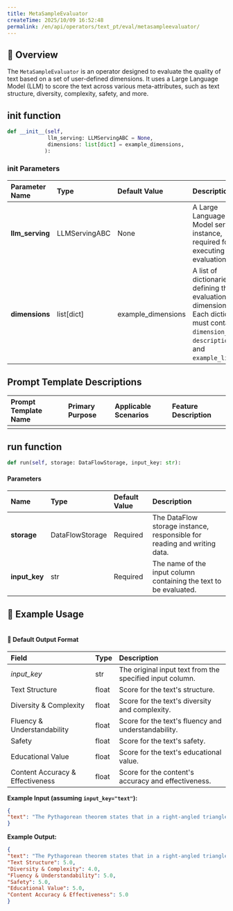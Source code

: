 ```yaml
---
title: MetaSampleEvaluator
createTime: 2025/10/09 16:52:48
permalink: /en/api/operators/text_pt/eval/metasampleevaluator/
---
```


## 📘 Overview

The `MetaSampleEvaluator` is an operator designed to evaluate the quality of text based on a set of user-defined dimensions. It uses a Large Language Model (LLM) to score the text across various meta-attributes, such as text structure, diversity, complexity, safety, and more.

## __init__ function

```python
def __init__(self, 
             llm_serving: LLMServingABC = None,
             dimensions: list[dict] = example_dimensions,
            ):
```

### init Parameters

| Parameter Name | Type | Default Value | Description |
| :--- | :--- | :--- | :--- |
| **llm_serving** | LLMServingABC | None | A Large Language Model serving instance, required for executing the evaluation. |
| **dimensions** | list[dict] | example_dimensions | A list of dictionaries defining the evaluation dimensions. Each dictionary must contain `dimension_name`, `description`, and `example_list`. |

## Prompt Template Descriptions

| Prompt Template Name | Primary Purpose | Applicable Scenarios | Feature Description |
| :--- | :--- | :--- | :--- |
| | | | |

## run function

```python
def run(self, storage: DataFlowStorage, input_key: str):
```

#### Parameters

| Name | Type | Default Value | Description |
| :--- | :--- | :--- | :--- |
| **storage** | DataFlowStorage | Required | The DataFlow storage instance, responsible for reading and writing data. |
| **input_key** | str | Required | The name of the input column containing the text to be evaluated. |

## 🧠 Example Usage

```python

```

#### 🧾 Default Output Format

| Field | Type | Description |
| :--- | :--- | :--- |
| *input_key* | str | The original input text from the specified input column. |
| Text Structure | float | Score for the text's structure. |
| Diversity & Complexity | float | Score for the text's diversity and complexity. |
| Fluency & Understandability | float | Score for the text's fluency and understandability. |
| Safety | float | Score for the text's safety. |
| Educational Value | float | Score for the text's educational value. |
| Content Accuracy & Effectiveness | float | Score for the content's accuracy and effectiveness. |

**Example Input (assuming `input_key="text"`):**

```json
{
"text": "The Pythagorean theorem states that in a right-angled triangle, the square of the length of the hypotenuse (the side opposite the right angle) is equal to the sum of the squares of the lengths of the other two sides."
}
```

**Example Output:**

```json
{
"text": "The Pythagorean theorem states that in a right-angled triangle, the square of the length of the hypotenuse (the side opposite the right angle) is equal to the sum of the squares of the lengths of the other two sides.",
"Text Structure": 5.0,
"Diversity & Complexity": 4.0,
"Fluency & Understandability": 5.0,
"Safety": 5.0,
"Educational Value": 5.0,
"Content Accuracy & Effectiveness": 5.0
}
```
